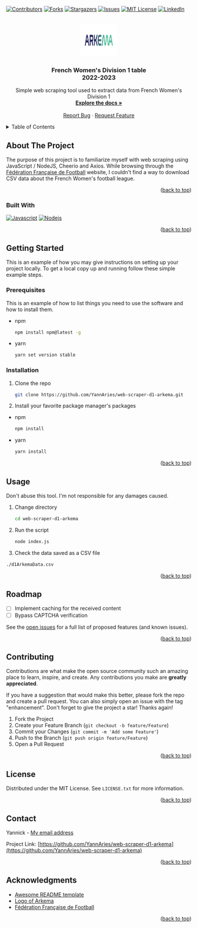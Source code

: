 <!-- Improved compatibility of back to top link: See: https://github.com/othneildrew/Best-README-Template/pull/73 -->
<a name="readme-top"></a>
<!--
*** Thanks for checking out the Best-README-Template. If you have a suggestion
*** that would make this better, please fork the repo and create a pull request
*** or simply open an issue with the tag "enhancement".
*** Don't forget to give the project a star!
*** Thanks again! Now go create something AMAZING! :D
-->



<!-- PROJECT SHIELDS -->
<!--
*** I'm using markdown "reference style" links for readability.
*** Reference links are enclosed in brackets [ ] instead of parentheses ( ).
*** See the bottom of this document for the declaration of the reference variables
*** for contributors-url, forks-url, etc. This is an optional, concise syntax you may use.
*** https://www.markdownguide.org/basic-syntax/#reference-style-links
-->
[![Contributors][contributors-shield]][contributors-url]
[![Forks][forks-shield]][forks-url]
[![Stargazers][stars-shield]][stars-url]
[![Issues][issues-shield]][issues-url]
[![MIT License][license-shield]][license-url]
[![LinkedIn][linkedin-shield]][linkedin-url]



<!-- PROJECT LOGO -->
<br />
<div align="center">
  <a href="https://github.com/YannAries/web-scraper-d1-arkema">
    <img src="images/640px-ARKEMA_logo.png" alt="Logo" width="100" height="90">
  </a>

<h3 align="center">French Women's Division 1 table<br>2022-2023</h3>

  <p align="center">
    Simple web scraping tool used to extract data from French Women's Division 1
    <br />
    <a href="https://github.com/YannAries/web-scraper-d1-arkema"><strong>Explore the docs »</strong></a>
    <br />
    <br />
    <!-- <a href="https://github.com/YannAries/web-scraper-d1-arkema">View Demo</a> 
    · -->
    <a href="https://github.com/YannAries/web-scraper-d1-arkema/issues">Report Bug</a>
    ·
    <a href="https://github.com/YannAries/web-scraper-d1-arkema/pulls">Request Feature</a>
  </p>
</div>



<!-- TABLE OF CONTENTS -->
<details>
  <summary>Table of Contents</summary>
  <ol>
    <li>
      <a href="#about-the-project">About The Project</a>
      <ul>
        <li><a href="#built-with">Built With</a></li>
      </ul>
    </li>
    <li>
      <a href="#getting-started">Getting Started</a>
      <ul>
        <li><a href="#prerequisites">Prerequisites</a></li>
        <li><a href="#installation">Installation</a></li>
      </ul>
    </li>
    <li><a href="#usage">Usage</a></li>
    <li><a href="#roadmap">Roadmap</a></li>
    <li><a href="#contributing">Contributing</a></li>
    <li><a href="#license">License</a></li>
    <li><a href="#contact">Contact</a></li>
    <li><a href="#acknowledgments">Acknowledgments</a></li>
  </ol>
</details>

<!-- ABOUT THE PROJECT -->
## About The Project

The purpose of this project is to familiarize myself with web scraping using JavaScript / NodeJS, Cheerio and Axios. While browsing through the [Fédération Française de Football](https://www.fff.fr) website, I couldn't find a way to download CSV data about the French Women's football league.

<p align="right">(<a href="#readme-top">back to top</a>)</p>

### Built With

[![Javascript][Javascript.com]][Javascript-url]
[![Nodejs][Nodejs.org]][Nodejs-url]

<p align="right">(<a href="#readme-top">back to top</a>)</p>

<!-- GETTING STARTED -->
## Getting Started

This is an example of how you may give instructions on setting up your project locally.
To get a local copy up and running follow these simple example steps.

### Prerequisites

This is an example of how to list things you need to use the software and how to install them.
* npm
  ```sh
  npm install npm@latest -g
  ```
* yarn
  ```sh
  yarn set version stable
  ```

### Installation

1. Clone the repo
   ```sh
   git clone https://github.com/YannAries/web-scraper-d1-arkema.git
   ```
2. Install your favorite package manager's packages
* npm
   ```sh
   npm install
   ```
* yarn   
   ```sh
   yarn install
   ```

<p align="right">(<a href="#readme-top">back to top</a>)</p>

<!-- USAGE EXAMPLES -->
## Usage

Don't abuse this tool. I'm not responsible for any damages caused.

1. Change directory
   ```sh
   cd web-scraper-d1-arkema
   ```
2. Run the script
   ```sh
   node index.js
   ```
3.  Check the data saved as a CSV file 
   ```sh
   ./d1ArkemaData.csv
   ```

<!-- _For more examples, please refer to the [Documentation](https://github.com/YannAries/web-scraper-d1-arkema/blob/master/README.md)_ -->

<p align="right">(<a href="#readme-top">back to top</a>)</p>

<!-- ROADMAP -->
## Roadmap

- [ ] Implement caching for the received content
- [ ] Bypass CAPTCHA verification

See the [open issues](https://github.com/YannAries/web-scraper-d1-arkema/issues) for a full list of proposed features (and known issues).

<p align="right">(<a href="#readme-top">back to top</a>)</p>

<!-- CONTRIBUTING -->
## Contributing

Contributions are what make the open source community such an amazing place to learn, inspire, and create. Any contributions you make are **greatly appreciated**.

If you have a suggestion that would make this better, please fork the repo and create a pull request. You can also simply open an issue with the tag "enhancement".
Don't forget to give the project a star! Thanks again!

1. Fork the Project
2. Create your Feature Branch (`git checkout -b feature/Feature`)
3. Commit your Changes (`git commit -m 'Add some Feature'`)
4. Push to the Branch (`git push origin feature/Feature`)
5. Open a Pull Request

<p align="right">(<a href="#readme-top">back to top</a>)</p>

<!-- LICENSE -->
## License

Distributed under the MIT License. See `LICENSE.txt` for more information.

<p align="right">(<a href="#readme-top">back to top</a>)</p>

<!-- CONTACT -->
## Contact

Yannick - [My email address](mailto:yann-pro.wktf4@slmail.me)

Project Link: [https://github.com/YannAries/web-scraper-d1-arkema](https://github.com/YannAries/web-scraper-d1-arkema)

<p align="right">(<a href="#readme-top">back to top</a>)</p>

<!-- ACKNOWLEDGMENTS -->
## Acknowledgments

* [Awesome README template](https://github.com/othneildrew/Best-README-Template)
* [Logo of Arkema](www.arkema.com)
* [Fédération Française de Football](https://www.fff.fr)

<p align="right">(<a href="#readme-top">back to top</a>)</p>

<!-- MARKDOWN LINKS & IMAGES -->
<!-- https://www.markdownguide.org/basic-syntax/#reference-style-links -->
[contributors-shield]: https://img.shields.io/github/contributors/YannAries/web-scraper-d1-arkema.svg?style=for-the-badge
[contributors-url]: https://github.com/YannAries/web-scraper-d1-arkema/graphs/contributors
[forks-shield]: https://img.shields.io/github/forks/YannAries/web-scraper-d1-arkema.svg?style=for-the-badge
[forks-url]: https://github.com/YannAries/web-scraper-d1-arkema/network/members
[stars-shield]: https://img.shields.io/github/stars/YannAries/web-scraper-d1-arkema.svg?style=for-the-badge
[stars-url]: https://github.com/YannAries/web-scraper-d1-arkema/stargazers
[issues-shield]: https://img.shields.io/github/issues/YannAries/web-scraper-d1-arkema.svg?style=for-the-badge
[issues-url]: https://github.com/YannAries/web-scraper-d1-arkema/issues
[license-shield]: https://img.shields.io/github/license/YannAries/web-scraper-d1-arkema.svg?style=for-the-badge
[license-url]: https://github.com/YannAries/web-scraper-d1-arkema/blob/master/LICENSE.txt
[linkedin-shield]: https://img.shields.io/badge/-LinkedIn-black.svg?style=for-the-badge&logo=linkedin&colorB=555
[linkedin-url]: https://linkedin.com/in/yannick-guionfirmin
[Javascript.com]: https://img.shields.io/badge/JavaScript-323330?style=for-the-badge&logo=javascript&logoColor=F7DF1E
[Javascript-url]: https://www.javascript.com/
[Nodejs.org]: https://img.shields.io/badge/Node.js-339933?style=for-the-badge&logo=nodedotjs&logoColor=white
[Nodejs-url]: https://nodejs.org/
[Npmjs.com]: https://img.shields.io/badge/npm-CB3837?style=for-the-badge&logo=npm&logoColor=white
[Npm-url]: https://npmjs.com